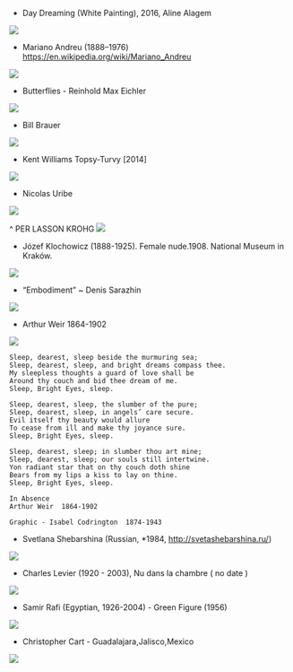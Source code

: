 * Day Dreaming (White Painting), 2016, Aline Alagem
<img src="https://64.media.tumblr.com/189781063a004593a71f62da0576c099/tumblr_oeg134DPWt1qay2dlo1_640.jpg">

* Mariano Andreu (1888–1976) https://en.wikipedia.org/wiki/Mariano_Andreu
<img src="https://64.media.tumblr.com/244cf153dd59fac873618213921858a0/2ecfbfc8f345f429-b8/s2048x3072/af67ece67954fbb7882e75943187f808e5787210.jpg">

* Butterflies -  Reinhold Max Eichler
<img src="https://64.media.tumblr.com/e7baa091f02de4545233ed63232affc8/25880e3cc2ae752f-ea/s2048x3072/5dde77f4862c58699b6d70f8548067d5cbf1b79e.jpg">

* Bill Brauer
<img src="https://64.media.tumblr.com/bbeac25ae1641ba734fcf3536da3a3ea/26fc049d53621c3a-d0/s500x750/252d401533d9fded2a37485568fd1e3c6b8e1b03.jpg">

* Kent Williams    Topsy-Turvy [2014]
<img src="https://64.media.tumblr.com/1af3cb509d170cd142929fec2678dab6/f704819c8079cf60-76/s1280x1920/f2b05b0f6f23fdf8bea12443b9abb7c95fb65d4f.jpg">

* Nicolas Uribe
<img src="https://64.media.tumblr.com/852ccaa188295e42e6d715cf04f61aaf/tumblr_mshd37V1YL1qitcpbo1_1280.jpg">

^ PER LASSON KROHG
<img src="https://64.media.tumblr.com/c53223d08e30470b57a4d89f8f011194/65194f15e21b29f5-95/s1280x1920/0c2d6fe349296798c950926b2ce1ad284d14cc9f.jpg">

* Józef Klochowicz (1888-1925). Female nude.1908. National Museum in Kraków.
<img src="https://64.media.tumblr.com/0c4263dccc6a827d381a9dc7d5a6b855/f7fd34d049bc3764-f3/s1280x1920/2f17c1b4d34b74051392c9f650736e3bc351e20a.jpg">

* “Embodiment” ~  Denis Sarazhin
<img src="https://64.media.tumblr.com/3bcde1354d3515bbe7aeadfc9756697a/a9379b8560039885-59/s1280x1920/1a09f32f01acc1413c73570a6cc8aa3683d05664.jpg">

* Arthur Weir  1864-1902
<img src="https://64.media.tumblr.com/4d4b79b0b254977355ca42ee6d6a9383/0da5277c1cc90563-df/s2048x3072/e886283860e2f8d9fbb628ea3712984b4533fe40.jpg">

```
Sleep, dearest, sleep beside the murmuring sea;
Sleep, dearest, sleep, and bright dreams compass thee.
My sleepless thoughts a guard of love shall be
Around thy couch and bid thee dream of me.
Sleep, Bright Eyes, sleep.

Sleep, dearest, sleep, the slumber of the pure;
Sleep, dearest, sleep, in angels’ care secure.
Evil itself thy beauty would allure
To cease from ill and make thy joyance sure.
Sleep, Bright Eyes, sleep.

Sleep, dearest, sleep; in slumber thou art mine;
Sleep, dearest, sleep; our souls still intertwine.
Yon radiant star that on thy couch doth shine
Bears from my lips a kiss to lay on thine.
Sleep, Bright Eyes, sleep.

In Absence
Arthur Weir  1864-1902

Graphic - Isabel Codrington  1874-1943
```


* Svetlana Shebarshina (Russian, *1984, http://svetashebarshina.ru/)
<img src="https://64.media.tumblr.com/d31920d569cad7ff4eff3543b44a5c83/tumblr_p5rau9VR3S1rhn4rdo1_1280.jpg">

* Charles Levier (1920 - 2003), Nu dans la chambre ( no date )
<img src="https://64.media.tumblr.com/fd275061deb4a1f35d72add35e2c6dc7/cad8f88bd12a6b59-c3/s500x750/da23535e734ce71aa3d1e472324221625aa0eba2.jpg">

* Samir Rafi (Egyptian, 1926-2004) - Green Figure (1956)
<img src="https://64.media.tumblr.com/ba92fdbf4fc8791f1af891b3f8efef29/4491cd322f7126fb-bc/s1280x1920/548d0924c4f0dc5fcf1cc63291b4e16e296ecfa7.jpg">
  
* Christopher Cart - Guadalajara,Jalisco,Mexico
<img src="https://64.media.tumblr.com/630fe9b9194db47a0f55ce8e69b93506/4df18b722245e638-ca/s500x750/3d03b234e7e0dbc7b36a8287baaa99cd0007055e.jpg">


  
